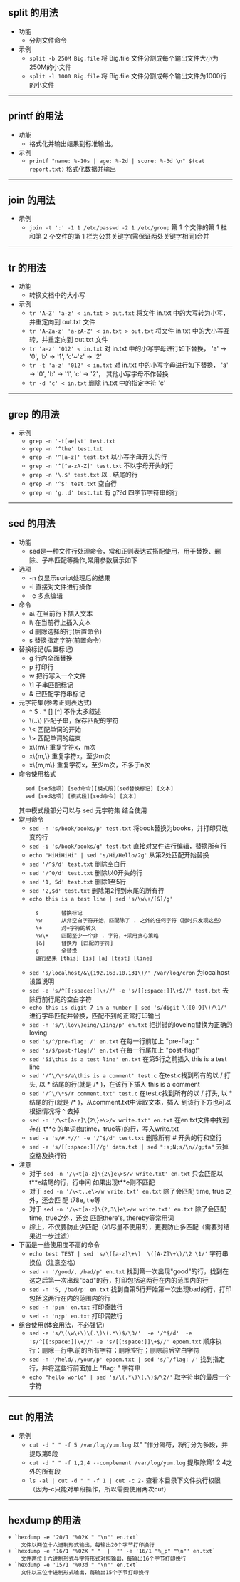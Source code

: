 
## split 的用法
- 功能
    + 分割文件命令
- 示例
    + `split -b 250M Big.file`      将 Big.file 文件分割成每个输出文件大小为250M的小文件
    + `split -l 1000 Big.file`      将 Big.file 文件分割成每个输出文件为1000行的小文件
 
----
## printf 的用法
- 功能
    + 格式化并输出结果到标准输出。
- 示例
    + `printf "name: %-10s | age: %-2d | score: %-3d \n" $(cat report.txt)` 格式化数据并输出

----
## join 的用法
- 示例
    + `join -t ':' -1 1 /etc/passwd -2 1 /etc/group`
        第 1 个文件的第 1 栏和第 2 个文件的第 1 栏为公共关键字(需保证两处关键字相同)合并

----
## tr 的用法
- 功能
    + 转换文档中的大小写
- 示例
    + `tr 'A-Z' 'a-z' < in.txt > out.txt`
        将文件 in.txt 中的大写转为小写，并重定向到 out.txt 文件
    + `tr 'A-Za-z' 'a-zA-Z' < in.txt > out.txt`
        将文件 in.txt 中的大小写互转，并重定向到 out.txt 文件
    + `tr 'a-z' '012' < in.txt`
        对 in.txt 中的小写字母进行如下替换， 'a' -> '0', 'b' -> '1', 'c'~'z' -> '2'
    + `tr -t 'a-z' '012' < in.txt`
        对 in.txt 中的小写字母进行如下替换， 'a' -> '0', 'b' -> '1', 'c' -> '2'， 其他小写字母不作替换
    + `tr -d 'c' < in.txt`
        删除 in.txt 中的指定字符 'c'

----
## grep 的用法
- 示例
    + `grep -n '-t[ae]st' test.txt`
    + `grep -n '^the' test.txt`
    + `grep -n '^[a-z]' test.txt`                   以小写字母开头的行
    + `grep -n '^[^a-zA-Z]' test.txt`               不以字母开头的行
    + `grep -n '\.$' test.txt`                      以 . 结尾的行
    + `grep -n '^$' test.txt`                       空白行
    + `grep -n 'g..d' test.txt`                     有 g??d 四字节字符串的行
    
----
## sed 的用法
- 功能
    + sed是一种文件行处理命令，常和正则表达式搭配使用，用于替换、删除、子串匹配等操作,常用参数展示如下
- 选项
    + -n  仅显示script处理后的结果
    + -i  直接对文件进行操作
    + -e  多点编辑
- 命令
    + a\  在当前行下插入文本
    + i\  在当前行上插入文本
    + d   删除选择的行(后置命令)
    + s   替换指定字符(前置命令)
- 替换标记(后置标记)
    + g   行内全面替换
    + p   打印行
    + w   把行写入一个文件
    + \1  子串匹配标记
    + &   已匹配字符串标记
- 元字符集(参考正则表达式)
    + ^ $ . * [] [^]   不作太多叙述
    + \\(..\\)  匹配子串，保存匹配的字符
    + \\<      匹配单词的开始
    + \\>      匹配单词的结束
    + x\\{m\\}  重复字符x，m次
    + x\\{m,\\} 重复字符x，至少m次
    + x\\{m,m\\}    重复字符x，至少m次，不多于n次
- 命令使用格式
  ```shell
    sed [sed选项] [sed命令][模式段][sed替换标记] [文本]
    sed [sed选项] [模式段][sed命令] [文本]
  ```
  其中模式段部分可以与 sed 元字符集 结合使用
- 常用命令
    + `sed -n 's/book/books/p' test.txt`        将book替换为books，并打印只改变的行
    + `sed -i 's/book/books/g' test.txt`        直接对文件进行编辑，替换所有行
    + `echo "HiHiHiHi" | sed 's/Hi/Hello/2g'`   从第2处匹配开始替换
    + `sed '/^$/d' test.txt`                    删除空白行
    + `sed '/^0/d' test.txt`                    删除以0开头的行
    + `sed '1, 5d' test.txt`                    删除1至5行
    + `sed '2,$d' test.txt`                     删除第2行到末尾的所有行
    + `echo this is a test line | sed 's/\w\+/[&]/g'`
      ```shell
        s       替换标记
        \w      从非空白字符开始，匹配除了 . 之外的任何字符（暂时只发现这些）
        \+      对+字符的转义
        \w\+    匹配至少一个非 . 字符，+采用贪心策略
        [&]     替换为 [匹配的字符]
        g       全替换
        运行结果 [this] [is] [a] [test] [line]
      ```
    + `sed 's/localhost/&\(192.168.10.131\)/' /var/log/cron`
        为localhost设置说明
    + `sed -e 's/^[[:space:]]\+//' -e 's/[[:space:]]\+$//' test.txt`
        去除行前行尾的空白字符
    + `echo this is digit 7 in a number | sed 's/digit \([0-9]\)/\1/'`
        进行字串匹配并替换，匹配不到的正常打印输出
    + `sed -n 's/\(lov\)eing/\1ing/p' en.txt`
        把拼错的loveing替换为正确的loving
    + `sed 's/^/pre-flag: /' en.txt`
        在每一行前加上 "pre-flag: "
    + `sed 's/$/post-flag!/' en.txt`
        在每一行尾加上 "post-flag!"
    + `sed '5i\this is a test line' en.txt`
        在第5行之前插入 this is a test line
    + `sed '/^\/\*$/a\this is a comment' test.c`
        在test.c找到所有的以 / 打头, 以 * 结尾的行(就是 /* )，在该行下插入 this is a comment
    + `sed '/^\/\*$/r comment.txt' test.c`
        在test.c找到所有的以 / 打头, 以 * 结尾的行(就是 /* )，从comment.txt中读取文本，插入
        到该行下方也可以根据情况将 ^ 去掉
    + `sed -n '/\<t[a-z]\{2\}e\>/w write.txt' en.txt`
        在en.txt文件中找到存在 t\*\*e 的单词(如time，true等)的行，写入write.txt
    + `sed -e 's/#.*//' -e '/^$/d' test.txt`
        删除所有 # 开头的行和空行
    + `sed -e 's/[[:space:]]//g' data.txt | sed ":a;N;s/\n//g;ta"`
        去掉空格及换行符
- 注意
    + 对于 `sed -n '/\<t[a-z]\{2\}e\>$/w write.txt' en.txt` 只会匹配以t\*\*e结尾的行，行中间
    如果出现t\*\*e则不匹配
    + 对于 `sed -n '/\<t..e\>/w write.txt' en.txt` 除了会匹配 time, true 之外，还会匹
      配 t78e, t  e等
    + 对于 `sed -n '/\<t[a-z]\{2,3\}e\>/w write.txt' en.txt` 除了会匹配time, true之外，还会
      匹配there's, thereby等常用词
    + 综上，不仅要防止少匹配（如尽量不使用$），更要防止多匹配（需要对结果进一步过滤）
- 下面是一些使用度不高的命令
    + `echo test TEST | sed 's/\([a-z]\+\)  \([A-Z]\+\)/\2 \1/'`
        字符串换位（注意空格）
    + `sed -n '/good/, /bad/p' en.txt`
        找到第一次出现"good"的行，找到在这之后第一次出现"bad"的行，打印包括这两行在内的范围内的行
    + `sed -n '5, /bad/p' en.txt`
        找到自第5行开始第一次出现bad的行，打印包括这两行在内的范围内的行
    + `sed -n 'p;n' en.txt`
        打印奇数行
    + `sed -n 'n;p' en.txt`
        打印偶数行
- 组合使用(体会用法，不必强记)
    + `sed -e 's/\(\w\+\)\(.\)\(.*\)$/\3/'  -e '/^$/d'  -e 's/^[[:space:]]\+//' -e 's/[[:space:]]\+$//' epoem.txt`
        顺序执行：删除一行中.前的所有字符；删除空行；删除前后空白字符
    + `sed -n '/held/,/your/p' epoem.txt | sed 's/^/flag: /'`
        找到指定行，并将这些行前面加上 "flag: " 字符串
    + `echo "hello world" | sed 's/\(.*\)\(.\)$/\2/'`
        取字符串的最后一个字符
        
----
## cut 的用法
- 示例
    + `cut -d " " -f 5 /var/log/yum.log`
        以" "作分隔符，将行分为多段，并提取第5段
    + `cut -d " " -f 1,2,4 --complement /var/log/yum.log`
        提取除第1 2 4之外的所有段
    + `ls -al | cut -d " " -f 1 | cut -c 2-`
        查看本目录下文件执行权限（因为-c只能对单段操作，所以需要使用两次cut）

----
## hexdump 的用法
    + `hexdump -e '20/1 "%02X " "\n"' en.txt`
        文件以两位十六进制形式输出，每输出20个字节打印换行
    + `hexdump -e '16/1 "%02X " "  |  "' -e '16/1 "%_p" "\n"' en.txt`
        文件两位十六进制形式与字符形式对照输出，每输出16个字节打印换行
    + `hexdump -e '15/1 "%03d " "\n"' en.txt`
        文件以三位十进制形式输出，每输出15个字节打印换行